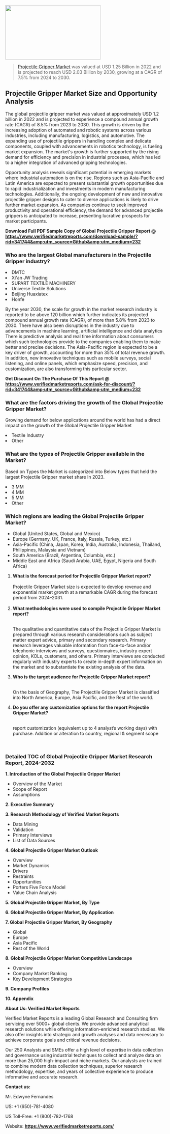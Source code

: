 
<img src="https://ffe5etoiles.com/wp-content/uploads/2024/12/MST1-300x171.png" alt="" width="300" height="171" class="alignnone size-medium wp-image-20088" /><blockquote><p><p><a href="https://www.verifiedmarketreports.com/download-sample/?rid=341744&utm_source=Github&utm_medium=232" target="_blank">Projectile Gripper Market</a> was valued at USD 1.25 Billion in 2022 and is projected to reach USD 2.03 Billion by 2030, growing at a CAGR of 7.5% from 2024 to 2030.</p></blockquote><p><h2>Projectile Gripper Market Size and Opportunity Analysis</h2> <p>The global projectile gripper market was valued at approximately USD 1.2 billion in 2022 and is projected to experience a compound annual growth rate (CAGR) of 8.5% from 2023 to 2030. This growth is driven by the increasing adoption of automated and robotic systems across various industries, including manufacturing, logistics, and automotive. The expanding use of projectile grippers in handling complex and delicate components, coupled with advancements in robotics technology, is fueling market expansion. The market's growth is further supported by the rising demand for efficiency and precision in industrial processes, which has led to a higher integration of advanced gripping technologies.</p> <p>Opportunity analysis reveals significant potential in emerging markets where industrial automation is on the rise. Regions such as Asia-Pacific and Latin America are expected to present substantial growth opportunities due to rapid industrialization and investments in modern manufacturing technologies. Additionally, the ongoing development of new and innovative projectile gripper designs to cater to diverse applications is likely to drive further market expansion. As companies continue to seek improved productivity and operational efficiency, the demand for advanced projectile grippers is anticipated to increase, presenting lucrative prospects for market participants.</p> </p><p class=""><strong>Download Full PDF Sample Copy of Global Projectile Gripper Report @ <a href="https://www.verifiedmarketreports.com/download-sample/?rid=341744&amp;utm_source=Github&amp;utm_medium=232" target="_blank">https://www.verifiedmarketreports.com/download-sample/?rid=341744&amp;utm_source=Github&amp;utm_medium=232</a></strong></p><h3 id="" class="">Who are the largest Global manufacturers in the Projectile Gripper industry?</h3><p><li>DMTC</li><li> Xi'an JW Trading</li><li> SUPART TEXTILE MACHINERY</li><li> Universe Textile Solutions</li><li> Beijing Huaxiatex</li><li> Honfe</li></p><div class=""><div class="" dir="" data-message-author-role="" data-message-id="" data-message-model-slug=""><div class=""><div class=""><div class=""><div class="" dir="" data-message-author-role="" data-message-id="" data-message-model-slug=""><div class=""><div class=""><p>By the year 2030, the scale for growth in the market research industry is reported to be above 120 billion which further indicates its projected compound annual growth rate (CAGR), of more than 5.8% from 2023 to 2030. There have also been disruptions in the industry due to advancements in machine learning, artificial intelligence and data analytics There is predictive analysis and real time information about consumers which such technologies provide to the companies enabling them to make better and precise decisions. The Asia-Pacific region is expected to be a key driver of growth, accounting for more than 35% of total revenue growth. In addition, new innovative techniques such as mobile surveys, social listening, and online panels, which emphasize speed, precision, and customization, are also transforming this particular sector.</p><p><strong>Get Discount On The Purchase Of This Report @&nbsp; <a href="https://www.verifiedmarketreports.com/ask-for-discount/?rid=341744&amp;utm_source=Github&amp;utm_medium=232" target="_blank">https://www.verifiedmarketreports.com/ask-for-discount/?rid=341744&amp;utm_source=Github&amp;utm_medium=232</a></strong></p></div></div></div></div></div></div></div></div><h3 id="" class="">What are the factors driving the growth of the Global Projectile Gripper Market?</h3><p id="" class="">Growing demand for below applications around the world has had a direct impact on the growth of the Global Projectile Gripper Market</p><p id="" class=""><li>Textile Industry</li><li> Other</li></p><h3 id="" class="">What are the types of Projectile Gripper available in the Market?</h3><p id="" class="">Based on Types the Market is categorized into Below types that held the largest Projectile Gripper market share In 2023.</p><p id="" class=""><li>3 MM</li><li> 4 MM</li><li> 5 MM</li><li> Other</li></p><h3 id="" class="">Which regions are leading the Global Projectile Gripper Market?</h3><ul><li>Global (United States, Global and Mexico)</li><li>Europe (Germany, UK, France, Italy, Russia, Turkey, etc.)</li><li>Asia-Pacific (China, Japan, Korea, India, Australia, Indonesia, Thailand, Philippines, Malaysia and Vietnam)</li><li>South America (Brazil, Argentina, Columbia, etc.)</li><li>Middle East and Africa (Saudi Arabia, UAE, Egypt, Nigeria and South Africa)</li></ul><p><ol><li><strong>What is the forecast period for Projectile Gripper Market report?<br /></strong><br /><span data-sheets-root="1" data-sheets-value="{&quot;1&quot;:2,&quot;2&quot;:&quot;XXXX size is expected to develop revenue and exponential market growth at a remarkable CAGR during the forecast period from 2024&ndash;2030.&quot;}" data-sheets-userformat="{&quot;2&quot;:12674,&quot;4&quot;:{&quot;1&quot;:2,&quot;2&quot;:16776960},&quot;10&quot;:2,&quot;11&quot;:0,&quot;15&quot;:&quot;Arial&quot;,&quot;16&quot;:12}">Projectile Gripper Market size is expected to develop revenue and exponential market growth at a remarkable CAGR during the forecast period from 2024&ndash;2031.</span><br /><br /></li><li><strong>What methodologies were used to compile Projectile Gripper Market report?<br /><br /></strong><p>The qualitative and quantitative data of the&nbsp;Projectile Gripper Market is prepared through various research considerations such as subject matter expert advice, primary and secondary research. Primary research leverages valuable information from face-to-face and/or telephonic interviews and surveys, questionnaires, industry expert opinion, KOLs, customers, and others. Primary interviews are conducted regularly with industry experts to create in-depth expert information on the market and to substantiate the existing analysis of the data.&nbsp;</p></li><li><strong>Who is the target audience for Projectile Gripper Market report?<br /><br /></strong><p>On the basis of Geography, The&nbsp;Projectile Gripper Market is classified into North America, Europe, Asia Pacific, and the Rest of the world.</p></li><li><strong>Do you offer any customization options for the report Projectile Gripper Market?<br /><br /></strong><p>report customization (equivalent up to 4 analyst&rsquo;s working days) with purchase. Addition or alteration to country, regional &amp; segment scope</p><p>&nbsp;</p></li></ol></p><h3 id="" class="">Detailed TOC of Global Projectile Gripper Market Research Report, 2024-2032</h3><p id="" class=""><strong>1. Introduction of the Global Projectile Gripper Market</strong></p><ul><li>Overview of the Market</li><li>Scope of Report</li><li>Assumptions</li></ul><p id="" class=""><strong>2. Executive Summary</strong></p><p id="" class=""><strong>3. Research Methodology of&nbsp;Verified Market Reports</strong></p><ul><li>Data Mining</li><li>Validation</li><li>Primary Interviews</li><li>List of Data Sources</li></ul><p id="" class=""><strong>4. Global Projectile Gripper Market Outlook</strong></p><ul><li>Overview</li><li>Market Dynamics</li><li>Drivers</li><li>Restraints</li><li>Opportunities</li><li>Porters Five Force Model</li><li>Value Chain Analysis</li></ul><p id="" class=""><strong>5. Global Projectile Gripper Market, By&nbsp;Type</strong></p><p id="" class=""><strong>6. Global Projectile Gripper Market, By Application</strong></p><p id="" class=""><strong>7. Global Projectile Gripper Market, By Geography</strong></p><ul><li>Global</li><li>Europe</li><li>Asia Pacific</li><li>Rest of the World</li></ul><p id="" class=""><strong>8. Global Projectile Gripper Market Competitive Landscape</strong></p><ul><li>Overview</li><li>Company Market Ranking</li><li>Key Development Strategies</li></ul><p id="" class=""><strong>9. Company Profiles</strong></p><p id="" class=""><strong>10. Appendix</strong></p><p id="" class=""><strong>About Us: Verified Market Reports</strong></p><p id="" class="">Verified Market Reports is a leading Global Research and Consulting firm servicing over 5000+ global clients. We provide advanced analytical research solutions while offering information-enriched research studies. We also offer insights into strategic and growth analyses and data necessary to achieve corporate goals and critical revenue decisions.</p><p id="" class="">Our 250 Analysts and SMEs offer a high level of expertise in data collection and governance using industrial techniques to collect and analyze data on more than 25,000 high-impact and niche markets. Our analysts are trained to combine modern data collection techniques, superior research methodology, expertise, and years of collective experience to produce informative and accurate research.</p><p id="" class=""><strong>Contact us:</strong></p><p id="" class="">Mr. Edwyne Fernandes</p><p id="" class="">US: +1 (650)-781-4080</p><p id="" class="">US Toll-Free: +1 (800)-782-1768</p><p id="" class="">Website: <a target="" data-test-app-aware-link=""><strong>https://www.verifiedmarketreports.com/</strong></a></p>
